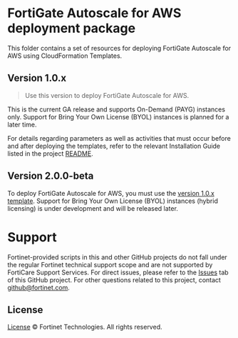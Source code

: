 # FortiGate Autoscale for AWS deployment package
This folder contains a set of resources for deploying FortiGate Autoscale for AWS using CloudFormation Templates.

## Version 1.0.x
> Use this version to deploy FortiGate Autoscale for AWS.

This is the current GA release and supports On-Demand (PAYG) instances only. Support for Bring Your Own License (BYOL) instances is planned for a later time.

For details regarding parameters as well as activities that must occur before and after deploying the templates, refer to the relevant Installation Guide listed in the project [README](https://github.com/fortinet/fortigate-autoscale/blob/master/README.md).

## Version 2.0.0-beta
To deploy FortiGate Autoscale for AWS, you must use the [version 1.0.x template](https://github.com/fortinet/fortigate-autoscale/releases/tag/1.0.3). Support for Bring Your Own License (BYOL) instances (hybrid licensing) is under development and will be released later.

# Support
Fortinet-provided scripts in this and other GitHub projects do not fall under the regular Fortinet technical support scope and are not supported by FortiCare Support Services.
For direct issues, please refer to the [Issues](https://github.com/fortinet/fortigate-autoscale/issues) tab of this GitHub project.
For other questions related to this project, contact [github@fortinet.com](mailto:github@fortinet.com).

## License
[License](https://github.com/fortinet/fortigate-autoscale/blob/master/LICENSE) © Fortinet Technologies. All rights reserved.
